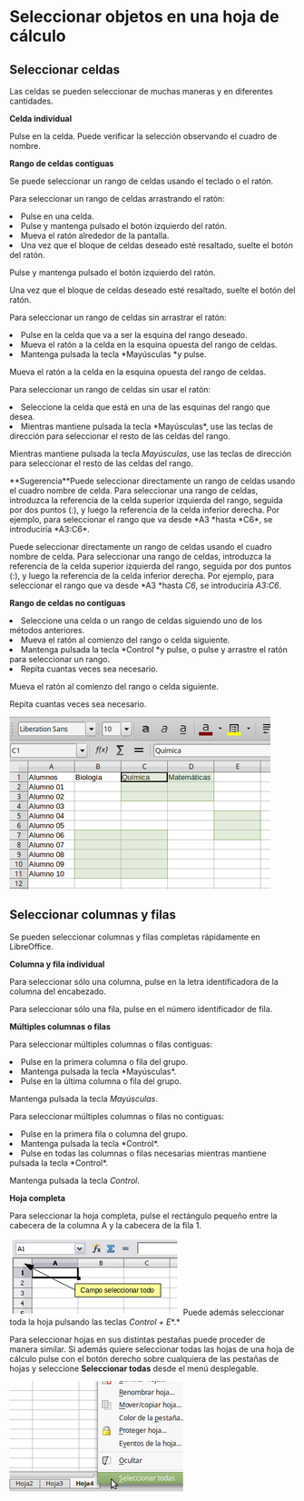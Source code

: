 
# Seleccionar objetos en una hoja de cálculo

## Seleccionar celdas

Las celdas se pueden seleccionar de muchas maneras y en diferentes cantidades.

**Celda individual**

Pulse en la celda. Puede verificar la selección observando el cuadro de nombre.

**Rango de celdas contiguas**

Se puede seleccionar un rango de celdas usando el teclado o el ratón.

Para seleccionar un rango de celdas arrastrando el ratón:

<li>
Pulse en una celda.
</li>
<li>
Pulse y mantenga pulsado el botón izquierdo del ratón.
</li>
<li>
Mueva el ratón alrededor de la pantalla.
</li>
<li>
Una vez que el bloque de celdas deseado esté resaltado, suelte el botón del ratón.
</li>

Pulse y mantenga pulsado el botón izquierdo del ratón.

Una vez que el bloque de celdas deseado esté resaltado, suelte el botón del ratón.

Para seleccionar un rango de celdas sin arrastrar el ratón:

<li>
Pulse en la celda que va a ser la esquina del rango deseado.
</li>
<li>
Mueva el ratón a la celda en la esquina opuesta del rango de celdas.
</li>
<li>
Mantenga pulsada la tecla *Mayúsculas *y pulse.
</li>

Mueva el ratón a la celda en la esquina opuesta del rango de celdas.

Para seleccionar un rango de celdas sin usar el ratón:

<li>
Seleccione la celda que está en una de las esquinas del rango que desea.
</li>
<li>
Mientras mantiene pulsada la tecla *Mayúsculas*, use las teclas de dirección para seleccionar el resto de las celdas del rango.
</li>

Mientras mantiene pulsada la tecla *Mayúsculas*, use las teclas de dirección para seleccionar el resto de las celdas del rango.
<td width="18%" bgcolor="#83caff">**Sugerencia**</td><td width="82%">Puede seleccionar directamente un rango de celdas usando el cuadro nombre de celda. Para seleccionar una rango de celdas, introduzca la referencia de la celda superior izquierda del rango, seguida por dos puntos (:), y luego la referencia de la celda inferior derecha. Por ejemplo, para seleccionar el rango que va desde *A3 *hasta *C6*, se introduciría *A3:C6*.</td>

Puede seleccionar directamente un rango de celdas usando el cuadro nombre de celda. Para seleccionar una rango de celdas, introduzca la referencia de la celda superior izquierda del rango, seguida por dos puntos (:), y luego la referencia de la celda inferior derecha. Por ejemplo, para seleccionar el rango que va desde *A3 *hasta *C6*, se introduciría *A3:C6*.

**Rango de celdas no contiguas**

<li>
Seleccione una celda o un rango de celdas siguiendo uno de los métodos anteriores.
</li>
<li>
Mueva el ratón al comienzo del rango o celda siguiente.
</li>
<li>
Mantenga pulsada la tecla *Control *y pulse, o pulse y arrastre el ratón para seleccionar un rango. 
</li>
<li>
Repita cuantas veces sea necesario.
</li>

Mueva el ratón al comienzo del rango o celda siguiente.

Repita cuantas veces sea necesario.

![](img/Seleccion_299.png)
## Seleccionar columnas y filas

Se pueden seleccionar columnas y filas completas rápidamente en LibreOffice.

**Columna y fila individual**

Para seleccionar sólo una columna, pulse en la letra identificadora de la columna del encabezado.

Para seleccionar sólo una fila, pulse en el número identificador de fila.

**Múltiples columnas o filas**

Para seleccionar múltiples columnas o filas contiguas:

<li>
Pulse en la primera columna o fila del grupo.
</li>
<li>
Mantenga pulsada la tecla *Mayúsculas*.
</li>
<li>
Pulse en la última columna o fila del grupo.
</li>

Mantenga pulsada la tecla *Mayúsculas*.

Para seleccionar múltiples columnas o filas no contiguas:

<li>
Pulse en la primera fila o columna del grupo.
</li>
<li>
Mantenga pulsada la tecla *Control*.
</li>
<li>
Pulse en todas las columnas o filas necesarias mientras mantiene pulsada la tecla *Control*.
</li>

Mantenga pulsada la tecla *Control*.

**Hoja completa**

Para seleccionar la hoja completa, pulse el rectángulo pequeño entre la cabecera de la columna A y la cabecera de la fila 1.

![](img/Seleccion_300.png)
Puede además seleccionar toda la hoja pulsando las teclas *Control + E**.*

Para seleccionar hojas en sus distintas pestañas puede proceder de manera similar. Si además quiere seleccionar todas las hojas de una hoja de cálculo pulse con el botón derecho sobre cualquiera de las pestañas de hojas y seleccione **Seleccionar todas** desde el menú desplegable.

![](img/Seleccion_301.png)




